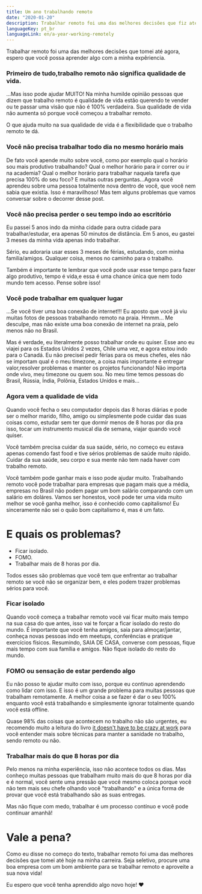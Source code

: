```yaml
---
title: Um ano trabalhando remoto
date: "2020-01-20"
description: Trabalhar remoto foi uma das melhores decisões que fiz até agora, eu espero que você possa aprender algo com a minha expêriencia.
languageKey: pt_br
languageLink: en/a-year-working-remotely
---
```


Trabalhar remoto foi uma das melhores decisões que tomei até agora, espero que você possa aprender algo com a minha expêriencia.

<h3 class="subtitle--separator">Primeiro de tudo,trabalho remoto não significa qualidade de vida.</h3>

...Mas isso pode ajudar MUITO! Na minha humilde opinião pessoas que dizem que trabalho remoto é qualidade de vida estão querendo te vender ou te passar uma visão que não é 100% verdadeira. Sua qualidade de vida não aumenta só porque você começou a trabalhar remoto.

O que ajuda muito na sua qualidade de vida é a flexibilidade que o trabalho remoto te dá.

<h3>Você não precisa trabalhar todo dia no mesmo horário mais</h3>

De fato você apende muito sobre você, como por exemplo qual o horário sou mais produtivo trabalhando? Qual o melhor horário para ir correr ou ir na academia? Qual o melhor horário para trabalhar naquela tarefa que precisa 100% do seu foco? E muitas outras perguntas...Agora você aprendeu sobre uma pessoa totalmente nova dentro de você, que você nem sabia que existia. Isso é maravilhoso! Mas tem alguns problemas que vamos conversar sobre o decorrer desse post.

<h3> Você não precisa perder o seu tempo indo ao escritório</h3>

Eu passei 5 anos indo da minha cidade para outra cidade para trabalhar/estudar, era apenas 50 minutos de distância. Em 5 anos, eu gastei 3 meses da minha vida apenas indo trabalhar.

Sério, eu adoraria usar esses 3 meses de férias, estudando, com minha familia/amigos. Qualquer coisa, menos no caminho para o trabalho.

Também é importante te lembrar que você pode usar esse tempo para fazer algo produtivo, tempo é vida,e essa é uma chance única que nem todo mundo tem acesso. Pense sobre isso!

<h3>Você pode trabalhar em qualquer lugar</h3> 

...Se você tiver uma boa conexão de internet!!! Eu aposto que você já viu muitas fotos de pessoas trabalhando remoto na praia. Hmmm... Me desculpe, mas não existe uma boa conexão de internet na praia, pelo menos não no Brasil.

Mas é verdade, eu literalmente posso trabalhar onde eu quiser. Esse ano eu viajei para os Estados Unidos 2 vezes, Chile uma vez, e agora estou indo para o Canadá. Eu não precisei pedir férias para os meus chefes, eles não se importam qual é o meu timezone, a coisa mais importante é entregar valor,resolver problemas e manter os projetos funcionando! Não importa onde vivo, meu timezone ou quem sou. No meu time temos pessoas do Brasil, Rússia, Índia, Polônia, Estados Unidos e mais...

<h3>Agora vem a qualidade de vida</h3> 

Quando você fecha o seu computador depois das 8 horas diárias e pode ser o melhor marido, filho, amigo ou simplesmente pode cuidar das suas coisas como, estudar sem ter que dormir menos de 8 horas por dia pra isso, tocar um instrumento musical dia de semana, viajar quando você quiser.

Você também precisa cuidar da sua saúde, sério, no começo eu estava apenas comendo fast food e tive sérios problemas de saúde muito rápido. Cuidar da sua saúde, seu corpo e sua mente não tem nada haver com trabalho remoto.

Você também pode ganhar mais e isso pode ajudar muito. Trabalhando remoto você pode trabalhar para empresas que pagam mais que a média, empresas no Brasil não podem pagar um bom salário comparando com um salário em doláres. Vamos ser honestos, você pode ter uma vida muito melhor se você ganha melhor, isso é conhecido como capitalismo! Eu sinceramente não sei o quão bom capitalismo é, mas é um fato.

<h1>E quais os problemas?</h1>

- Ficar isolado.
- FOMO.
- Trabalhar mais de 8 horas por dia.

Todos esses são problemas que você tem que enfrentar ao trabalhar remoto se você não se organizar bem, e eles podem trazer problemas sérios para você.

<h3>Ficar isolado</h3>

Quando você começa a trabalhar remoto você vai ficar muito mais tempo na sua casa do que antes, isso vai te forçar a ficar isolado do resto do mundo. É importante que você tenha amigos, saia para almoçar/jantar, conheça novas pessoas indo em meetups, conferências e pratique exercícios físicos. Resumindo, SAIA DE CASA, converse com pessoas, fique mais tempo com sua família e amigos. Não fique isolado do resto do mundo.

<h3>FOMO ou sensação de estar perdendo algo</h3>

Eu não posso te ajudar muito com isso, porque eu continuo aprendendo como lidar com isso. E isso é um grande problema para muitas pessoas que trabalham remotamente. A melhor coisa a se fazer é dar o seu 100% enquanto você está trabalhando e simplesmente ignorar totalmente quando você está offline. 

Quase 98% das coisas que acontecem no trabalho não são urgentes, eu recomendo muito a leitura do livro [it doesn't have to be crazy at work](https://www.amazon.com/Doesnt-Have-Be-Crazy-Work/dp/0062874780/ref=sr_1_1?crid=29HZM51PVO126&keywords=it+doesn%27t+have+to+be+crazy+at+work&qid=1579489696&sprefix=it+doesn%2Caps%2C161&sr=8-1) para você entender mais sobre técnicas para manter a sanidade no trabalho, sendo remoto ou não.

<h3>Trabalhar mais do que 8 horas por dia</h3>

Pelo menos na minha experiência, isso não acontece todos os dias. Mas conheço muitas pessoas que trabalham muito mais do que 8 horas por dia e é normal, você sente uma pressão que você mesmo coloca porque você não tem mais seu chefe olhando você "trabalhando" e a única forma de provar que você está trabalhando são as suas entregas.

Mas não fique com medo, trabalhar é um processo contínuo e você pode continuar amanhã!

<h1>Vale a pena?</h1>

Como eu disse no começo do texto, trabalhar remoto foi uma das melhores decisões que tomei até hoje na minha carreira. Seja seletivo, procure uma boa empresa com um bom ambiente para se trabalhar remoto e aproveite a sua nova vida!

Eu espero que você tenha aprendido algo novo hoje! ❤️
